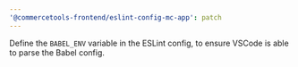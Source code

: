```yaml
---
'@commercetools-frontend/eslint-config-mc-app': patch
---
```


Define the `BABEL_ENV` variable in the ESLint config, to ensure VSCode is able to parse the Babel config.
